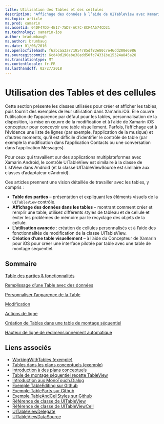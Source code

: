```yaml
---
title: Utilisation des Tables et des cellules
description: "Affichage des données à l’aide de UITableView avec Xamarin.iOS"
ms.topic: article
ms.prod: xamarin
ms.assetid: 04DF47DD-4E17-75D7-AC7C-8CF4A574CD21
ms.technology: xamarin-ios
author: bradumbaugh
ms.author: brumbaug
ms.date: 01/06/2016
ms.openlocfilehash: f6abcaa3a771954785df83e80c7e46dd200e6986
ms.sourcegitcommit: 6cd40d190abe38edd50fc74331be15324a845a28
ms.translationtype: MT
ms.contentlocale: fr-FR
ms.lasthandoff: 02/27/2018
---
```

# <a name="working-with-tables-and-cells"></a>Utilisation des Tables et des cellules


Cette section présente les classes utilisées pour créer et afficher les tables, puis fournit des exemples de leur utilisation dans Xamarin.iOS. Elle couvre l’utilisation de l’apparence par défaut pour les tables, personnalisation de la disposition, la mise en œuvre de la modification et à l’aide de Xamarin iOS concepteur pour concevoir une table visuellement. Parfois, l’affichage est à l’évidence une liste de lignes (par exemple, l’application de la musique) et d’autres moments, qu'il est difficile d’identifier le contrôle de table (par exemple la modification dans l’application Contacts ou une conversation dans l’application Messages).

Pour ceux qui travaillent sur des applications multiplateformes avec Xamarin.Android, le contrôle UITableView est similaire à la classe de ListView dans Android (et la classe UITableViewSource est similaire aux classes d’adaptateur d’Android).

Ces articles prennent une vision détaillée de travailler avec les tables, y compris :

-   **Table des parties** – présentation et expliquant les éléments visuels de la `UITableView` contrôle. 
-   **Affichage des données dans les tables** – montrant comment créer et remplir une table, utilisez différents styles de tableau et de cellule et éviter les problèmes de mémoire par le recyclage des objets de la cellule. 
-   **L’utilisation avancée** : création de cellules personnalisés et à l’aide des fonctionnalités de modification de la classe UITableView. 
-   **Création d’une table visuellement** – à l’aide du Concepteur de Xamarin pour iOS pour créer une interface pilotée par table avec une table de montage séquentiel. 


## <a name="contents"></a>Sommaire

 [Table des parties &amp; fonctionnalités](~/ios/user-interface/controls/tables/table-parts-and-functionality.md)

 [Remplissage d’une Table avec des données](~/ios/user-interface/controls/tables/populating-a-table-with-data.md)

 [Personnaliser l’apparence de la Table](~/ios/user-interface/controls/tables/customizing-table-appearance.md)

 [Modification](~/ios/user-interface/controls/tables/editing.md)
 
 [Actions de ligne](~/ios/user-interface/controls/tables/row-action.md)

 [Création de Tables dans une table de montage séquentiel](~/ios/user-interface/controls/tables/creating-tables-in-a-storyboard.md)
 
 [Hauteur de ligne de redimensionnement automatique](~/ios/user-interface/controls/tables/autosizing-row-height.md)


## <a name="related-links"></a>Liens associés

- [WorkingWithTables (exemple)](https://developer.xamarin.com/samples/monotouch/WorkingWithTables/)
- [Tables dans les plans conceptuels (exemple)](https://developer.xamarin.com/samples/monotouch/StoryboardTable/)
- [Introduction à des plans conceptuels](~/ios/user-interface/storyboards/index.md)
- [Table de montage séquentiel recette TableView](https://developer.xamarin.com/recipes/ios/general/storyboard/storyboard_a_tableview)
- [Introduction aux MonoTouch.Dialog](~/ios/user-interface/monotouch.dialog/index.md)
- [Exemple TableEditing sur Github](https://github.com/xamarin/monotouch-samples/tree/master/TableEditing)
- [Exemple TableParts sur Github](https://github.com/xamarin/monotouch-samples/tree/master/TableParts)
- [Exemple TableAndCellStyles sur Github](https://github.com/xamarin/mobile-samples/tree/master/TablesLists)
- [Référence de classe de UITableView](https://developer.apple.com/library/ios/documentation/UIKit/Reference/UITableView_Class/)
- [Référence de classe de UITableViewCell](https://developer.apple.com/library/ios/documentation/UIKit/Reference/UITableViewCell_Class/)
- [UITableViewDelegate](https://developer.apple.com/library/ios/documentation/UIKit/Reference/UITableViewDelegate_Protocol/)
- [UITableViewDataSource](https://developer.apple.com/library/ios/documentation/UIKit/Reference/UITableViewDataSource_Protocol/)
